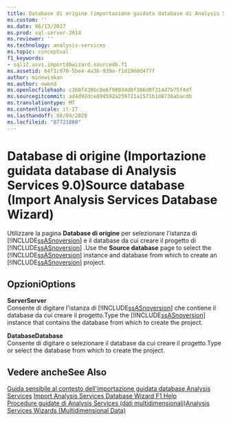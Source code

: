 ```yaml
---
title: Database di origine (importazione guidata database di Analysis Services) | Microsoft Docs
ms.custom: ''
ms.date: 06/13/2017
ms.prod: sql-server-2014
ms.reviewer: ''
ms.technology: analysis-services
ms.topic: conceptual
f1_keywords:
- sql12.asvs.importdbwizard.sourcedb.f1
ms.assetid: 64f1c970-5be4-4a36-939e-f1d1960d477f
author: minewiskan
ms.author: owend
ms.openlocfilehash: c368f438bc0e6f98034d8f386d0f314d7b75f4df
ms.sourcegitcommit: ad4d92dce894592a259721a1571b1d8736abacdb
ms.translationtype: MT
ms.contentlocale: it-IT
ms.lasthandoff: 08/04/2020
ms.locfileid: "87721800"
---
```

# <a name="source-database-import-analysis-services-database-wizard"></a><span data-ttu-id="cd5d7-102">Database di origine (Importazione guidata database di Analysis Services 9.0)</span><span class="sxs-lookup"><span data-stu-id="cd5d7-102">Source database (Import Analysis Services Database Wizard)</span></span>
  <span data-ttu-id="cd5d7-103">Utilizzare la pagina **Database di origine** per selezionare l'istanza di [!INCLUDE[ssASnoversion](../includes/ssasnoversion-md.md)] e il database da cui creare il progetto di [!INCLUDE[ssASnoversion](../includes/ssasnoversion-md.md)] .</span><span class="sxs-lookup"><span data-stu-id="cd5d7-103">Use the **Source database** page to select the [!INCLUDE[ssASnoversion](../includes/ssasnoversion-md.md)] instance and database from which to create an [!INCLUDE[ssASnoversion](../includes/ssasnoversion-md.md)] project.</span></span>  
  
## <a name="options"></a><span data-ttu-id="cd5d7-104">Opzioni</span><span class="sxs-lookup"><span data-stu-id="cd5d7-104">Options</span></span>  
 <span data-ttu-id="cd5d7-105">**Server**</span><span class="sxs-lookup"><span data-stu-id="cd5d7-105">**Server**</span></span>  
 <span data-ttu-id="cd5d7-106">Consente di digitare l'istanza di [!INCLUDE[ssASnoversion](../includes/ssasnoversion-md.md)] che contiene il database da cui creare il progetto.</span><span class="sxs-lookup"><span data-stu-id="cd5d7-106">Type the [!INCLUDE[ssASnoversion](../includes/ssasnoversion-md.md)] instance that contains the database from which to create the project.</span></span>  
  
 <span data-ttu-id="cd5d7-107">**Database**</span><span class="sxs-lookup"><span data-stu-id="cd5d7-107">**Database**</span></span>  
 <span data-ttu-id="cd5d7-108">Consente di digitare o selezionare il database da cui creare il progetto.</span><span class="sxs-lookup"><span data-stu-id="cd5d7-108">Type or select the database from which to create the project.</span></span>  
  
## <a name="see-also"></a><span data-ttu-id="cd5d7-109">Vedere anche</span><span class="sxs-lookup"><span data-stu-id="cd5d7-109">See Also</span></span>  
 <span data-ttu-id="cd5d7-110">[Guida sensibile al contesto dell'importazione guidata database Analysis Services](import-analysis-services-database-wizard-f1-help.md) </span><span class="sxs-lookup"><span data-stu-id="cd5d7-110">[Import Analysis Services Database Wizard F1 Help](import-analysis-services-database-wizard-f1-help.md) </span></span>  
 [<span data-ttu-id="cd5d7-111">Procedure guidate di Analysis Services &#40;dati multidimensionali&#41;</span><span class="sxs-lookup"><span data-stu-id="cd5d7-111">Analysis Services Wizards &#40;Multidimensional Data&#41;</span></span>](analysis-services-wizards-multidimensional-data.md)  
  
  
